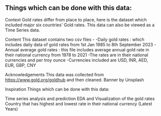 ## Things which can be done with this data:

Context
Gold rates differ from place to place, here is the dataset which included major six countries' Gold rates. This data can also be viewed as a Time Series data.

Content
This dataset contains two csv files -
-Daily gold rates : which includes daily data of gold rates from 1st Jan 1985 to 8th September 2023
-Annual average gold rates : this file includes average annual gold rate in their national currency from 1978 to 2021
-The rates are in their national currencies and per troy ounce
-Currencies included are USD, INR, AED, EUR, GBP, CNY

Acknowledgements
This data was collected from https://www.gold.org/goldhub and then cleaned.
Banner by Unsplash

Inspiration
Things which can be done with this data:

Time series analysis and prediction
EDA and Visualization of the gold rates
Country that has highest and lowest rate in their national currency (Latest Years)
